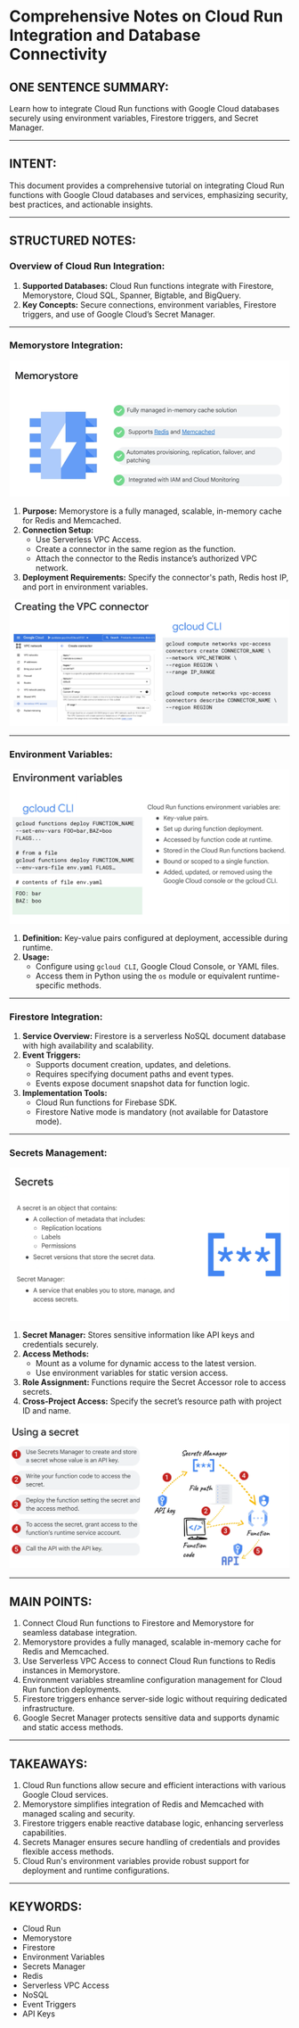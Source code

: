 # Comprehensive Notes on Cloud Run Integration and Database Connectivity

## ONE SENTENCE SUMMARY:
Learn how to integrate Cloud Run functions with Google Cloud databases securely using environment variables, Firestore triggers, and Secret Manager.

---

## INTENT:
This document provides a comprehensive tutorial on integrating Cloud Run functions with Google Cloud databases and services, emphasizing security, best practices, and actionable insights.

---

## STRUCTURED NOTES:

### Overview of Cloud Run Integration:
1. **Supported Databases:** Cloud Run functions integrate with Firestore, Memorystore, Cloud SQL, Spanner, Bigtable, and BigQuery.
2. **Key Concepts:** Secure connections, environment variables, Firestore triggers, and use of Google Cloud’s Secret Manager.

---

### Memorystore Integration:

![alt text](image.png)

1. **Purpose:** Memorystore is a fully managed, scalable, in-memory cache for Redis and Memcached.
2. **Connection Setup:**
   - Use Serverless VPC Access.
   - Create a connector in the same region as the function.
   - Attach the connector to the Redis instance’s authorized VPC network.
3. **Deployment Requirements:** Specify the connector's path, Redis host IP, and port in environment variables.

![alt text](image-1.png)

---

### Environment Variables:

![alt text](image-2.png)

1. **Definition:** Key-value pairs configured at deployment, accessible during runtime.
2. **Usage:**
   - Configure using `gcloud CLI`, Google Cloud Console, or YAML files.
   - Access them in Python using the `os` module or equivalent runtime-specific methods.

---

### Firestore Integration:
1. **Service Overview:** Firestore is a serverless NoSQL document database with high availability and scalability.
2. **Event Triggers:**
   - Supports document creation, updates, and deletions.
   - Requires specifying document paths and event types.
   - Events expose document snapshot data for function logic.
3. **Implementation Tools:**
   - Cloud Run functions for Firebase SDK.
   - Firestore Native mode is mandatory (not available for Datastore mode).

---

### Secrets Management:

![alt text](image-3.png)

1. **Secret Manager:** Stores sensitive information like API keys and credentials securely.
2. **Access Methods:**
   - Mount as a volume for dynamic access to the latest version.
   - Use environment variables for static version access.
3. **Role Assignment:** Functions require the Secret Accessor role to access secrets.
4. **Cross-Project Access:** Specify the secret’s resource path with project ID and name.

![alt text](image-4.png)

---

## MAIN POINTS:
1. Connect Cloud Run functions to Firestore and Memorystore for seamless database integration.
2. Memorystore provides a fully managed, scalable in-memory cache for Redis and Memcached.
3. Use Serverless VPC Access to connect Cloud Run functions to Redis instances in Memorystore.
4. Environment variables streamline configuration management for Cloud Run function deployments.
5. Firestore triggers enhance server-side logic without requiring dedicated infrastructure.
6. Google Secret Manager protects sensitive data and supports dynamic and static access methods.

---

## TAKEAWAYS:
1. Cloud Run functions allow secure and efficient interactions with various Google Cloud services.
2. Memorystore simplifies integration of Redis and Memcached with managed scaling and security.
3. Firestore triggers enable reactive database logic, enhancing serverless capabilities.
4. Secrets Manager ensures secure handling of credentials and provides flexible access methods.
5. Cloud Run's environment variables provide robust support for deployment and runtime configurations.

---

## KEYWORDS:
- Cloud Run
- Memorystore
- Firestore
- Environment Variables
- Secrets Manager
- Redis
- Serverless VPC Access
- NoSQL
- Event Triggers
- API Keys
